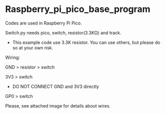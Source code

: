 # Raspberry_pi_pico_base_program
Codes are used in Raspberry Pi Pico. 

Switch.py needs pico, switch, resistor(3.3KΩ) and track.
* This example code use 3.3K resistor. You can use others, but please do so at your own risk.

Wiring:

GND > resistor > switch

3V3 > switch

* DO NOT CONNECT GND and 3V3 directly

GP0 > switch
  
Please, see attached image for details about wires.
